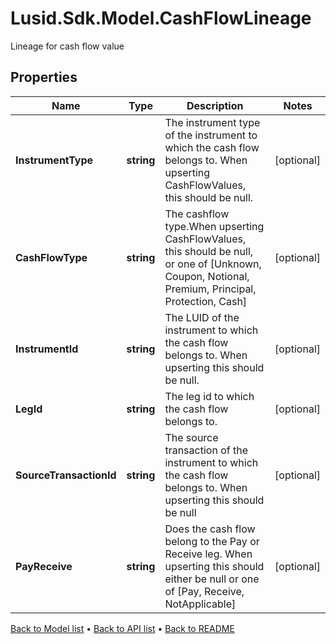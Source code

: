 # Lusid.Sdk.Model.CashFlowLineage
Lineage for cash flow value

## Properties

Name | Type | Description | Notes
------------ | ------------- | ------------- | -------------
**InstrumentType** | **string** | The instrument type of the instrument to which the cash flow belongs to. When upserting CashFlowValues, this  should be null. | [optional] 
**CashFlowType** | **string** | The cashflow type.When upserting CashFlowValues, this should be null, or one of [Unknown, Coupon, Notional,  Premium, Principal, Protection, Cash] | [optional] 
**InstrumentId** | **string** | The LUID of the instrument to which the cash flow belongs to. When upserting this should be null. | [optional] 
**LegId** | **string** | The leg id to which the cash flow belongs to. | [optional] 
**SourceTransactionId** | **string** | The source transaction of the instrument to which the cash flow belongs to. When upserting this should be null | [optional] 
**PayReceive** | **string** | Does the cash flow belong to the Pay or Receive leg. When upserting this should either be null or one of [Pay, Receive, NotApplicable] | [optional] 

[Back to Model list](../README.md#documentation-for-models) &#8226; [Back to API list](../README.md#documentation-for-api-endpoints) &#8226; [Back to README](../README.md)

